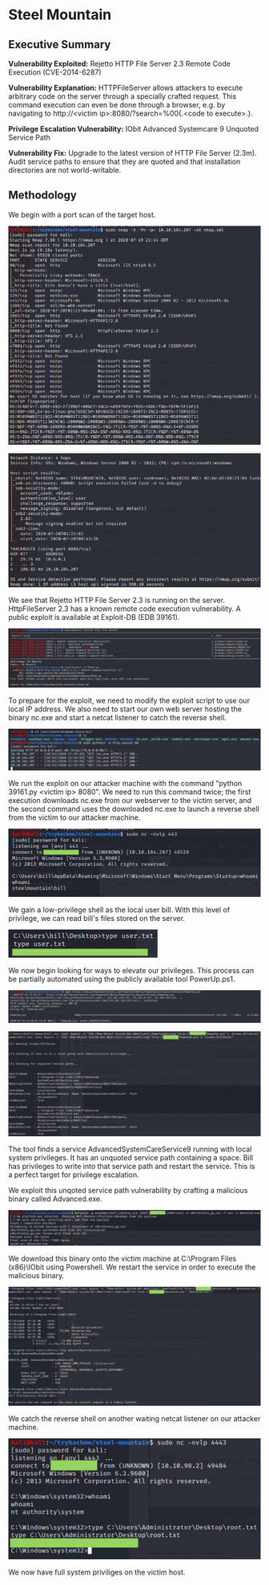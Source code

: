 # Steel Mountain

## Executive Summary

**Vulnerability Exploited:** Rejetto HTTP File Server 2.3 Remote Code Execution (CVE-2014-6287)

**Vulnerability Explanation:** HTTPFileServer allows attackers to execute arbitrary code on the server through a specially crafted request. This command execution can even be done through a browser, e.g. by navigating to http://\<victim ip\>:8080/?search=%00{.\<code to execute\>.}.

**Privilege Escalation Vulnerability:** IObit Advanced Systemcare 9 Unquoted Service Path

**Vulnerability Fix:** Upgrade to the latest version of HTTP File Server (2.3m). Audit service paths to ensure that they are quoted and that installation directories are not world-writable. 

## Methodology

We begin with a port scan of the target host.

![](screenshots/nmap1.png)

![](screenshots/nmap2.png)

We see that Rejetto HTTP File Server 2.3 is running on the server. HttpFileServer 2.3 has a known remote code execution vulnerability. A public exploit is available at Exploit-DB (EDB 39161).

![](screenshots/searchsploit-rejetto.png)

To prepare for the exploit, we need to modify the exploit script to use our local IP address. We also need to start our own web server hosting the binary nc.exe and start a netcat listener to catch the reverse shell.

![](screenshots/http-serve-nc.png)

We run the exploit on our attacker machine with the command "python 39161.py \<victim ip\> 8080". We need to run this command twice; the first execution downloads nc.exe from our webserver to the victim server, and the second command uses the downloaded nc.exe to launch a reverse shell from the victim to our attacker machine.

![](screenshots/bill-proof.png)

We gain a low-privilege shell as the local user bill. With this level of privilege, we can read bill's files stored on the server.

![](screenshots/bill-flag.png)

We now begin looking for ways to elevate our privileges. This process can be partially automated using the publicly available tool PowerUp.ps1.

![](screenshots/download-powerup.png)

![](screenshots/powerup-invoke-allchecks.png)

The tool finds a service AdvancedSystemCareService9 running with local system privileges. It has an unquoted service path containing a space. Bill has privileges to write into that service path and restart the service. This is a perfect target for privilege escalation.

We exploit this unqoted service path vulnerability by crafting a malicious binary called Advanced.exe.

![](screenshots/msfvenom.png)

We download this binary onto the victim machine at C:\Program Files (x86)\IObit using Powershell. We restart the service in order to execute the malicious binary.

![](screenshots/exploit-unquoted-service-path.png)

We catch the reverse shell on another waiting netcat listener on our attacker machine.

![](screenshots/system-proof.png)

We now have full system priviliges on the victim host.